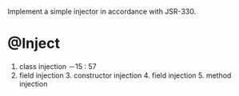 Implement a simple injector in accordance with JSR-330.

# @Inject
1. class injection －15 : 57
2. field injection
	3. constructor injection
	4. field injection
	5. method injection
